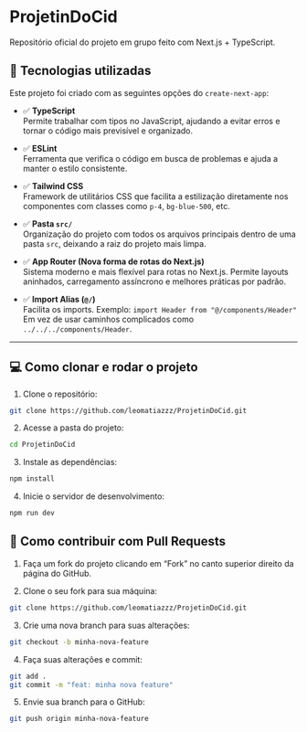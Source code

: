 # ProjetinDoCid

Repositório oficial do projeto em grupo feito com Next.js + TypeScript.

## 🚀 Tecnologias utilizadas

Este projeto foi criado com as seguintes opções do `create-next-app`:

- ✅ **TypeScript**  
  Permite trabalhar com tipos no JavaScript, ajudando a evitar erros e tornar o código mais previsível e organizado.

- ✅ **ESLint**  
  Ferramenta que verifica o código em busca de problemas e ajuda a manter o estilo consistente.

- ✅ **Tailwind CSS**  
  Framework de utilitários CSS que facilita a estilização diretamente nos componentes com classes como `p-4`, `bg-blue-500`, etc.

- ✅ **Pasta `src/`**  
  Organização do projeto com todos os arquivos principais dentro de uma pasta `src`, deixando a raiz do projeto mais limpa.

- ✅ **App Router (Nova forma de rotas do Next.js)**  
  Sistema moderno e mais flexível para rotas no Next.js. Permite layouts aninhados, carregamento assíncrono e melhores práticas por padrão.

- ✅ **Import Alias (`@/`)**  
  Facilita os imports. Exemplo: `import Header from "@/components/Header"`  
  Em vez de usar caminhos complicados como `../../../components/Header`.

---

## 💻 Como clonar e rodar o projeto

1. Clone o repositório:

```bash
git clone https://github.com/leomatiazzz/ProjetinDoCid.git
```

2. Acesse a pasta do projeto:

```bash
cd ProjetinDoCid
```

3. Instale as dependências:

```bash
npm install
```

4. Inicie o servidor de desenvolvimento:

```bash
npm run dev
```

## 🔄 Como contribuir com Pull Requests

1. Faça um fork do projeto clicando em “Fork” no canto superior direito da página do GitHub.

2. Clone o seu fork para sua máquina:

```bash
git clone https://github.com/leomatiazzz/ProjetinDoCid.git
```

3. Crie uma nova branch para suas alterações:

```bash
git checkout -b minha-nova-feature
```

4. Faça suas alterações e commit:

```bash
git add .
git commit -m "feat: minha nova feature"
```

5. Envie sua branch para o GitHub:

```bash
git push origin minha-nova-feature
```
